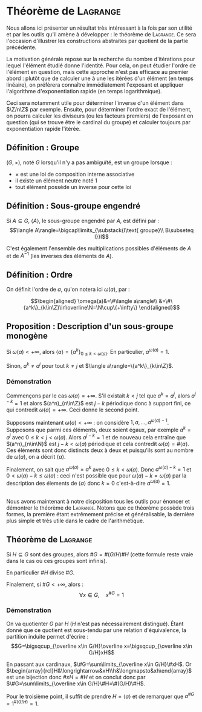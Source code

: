 # Théorème de <span style="font-variant:small-caps;">Lagrange</span>

Nous allons ici présenter un résultat très intéressant à la fois par son utilité et par les outils qu'il amène à développer : le théorème de <span style="font-variant:small-caps;">Lagrange</span>. Ce sera l'occasion d'illustrer les constructions abstraites par quotient de la partie précédente.

La motivation générale repose sur la recherche du nombre d'itérations pour lequel l'élément étudié donne l'identité. Pour cela, on peut étudier l'ordre de l'élément en question, mais cette approche n'est pas efficace au premier abord : plutôt que de calculer une à une les itérées d'un élément (en temps linéaire), on préfèrera connaître immédiatement l'exposant et appliquer l'algorithme d'exponentiation rapide (en temps logarithmique).

Ceci sera notamment utile pour déterminer l'inverse d'un élément dans $\Z/n\Z$ par exemple. Ensuite, pour déterminer l'ordre exact de l'élément, on pourra calculer les diviseurs (ou les facteurs premiers) de l'exposant en question (qui se trouve être le cardinal du groupe) et calculer toujours par exponentiation rapide l'itérée.

## Définition : Groupe

$(G,\times)$, noté $G$ lorsqu'il n'y a pas ambiguïté, est un groupe lorsque :

* $\times$ est une loi de composition interne associative
* il existe un élément neutre noté $1$
* tout élément possède un inverse pour cette loi

## Définition : Sous-groupe engendré

Si $A\subseteq G$, $\langle A\rangle$, le sous-groupe engendré par $A$, est défini par :
$$\langle A\rangle=\bigcap\limits_{\substack{I\text{ groupe}\\ B\subseteq I}}I$$

C'est également l'ensemble des multiplications possibles d'éléments de $A$ et de $A^{-1}$ (les inverses des éléments de $A$).

## Définition : Ordre

On définit l'ordre de $a$, qu'on notera ici $\omega(a)$, par :

$$\begin{aligned}
\omega(a)&=\#\langle a\rangle\\
&=\#\{a^k\}_{k\in\Z}\in\overline\N=\N\cup\{+\infty\}
\end{aligned}$$

## Proposition : Description d'un sous-groupe monogène

Si $\omega(a)<+\infty$, alors $\langle a\rangle=\{a^k\}_{0\leq k<\omega(a)}$. En particulier, $a^{\omega(a)}=1$.

Sinon, $a^k\neq a^j$ pour tout $k\neq j$ et $\langle a\rangle=\{a^k\}_{k\in\Z}$.

### Démonstration

Commençons par le cas $\omega(a)=+\infty$. S'il existait $k<j$ tel que $a^k=a^j$, alors $a^{j-k}=1$ et alors $(a^n)_{n\in\Z}$ est $j-k$ périodique donc à support fini, ce qui contredit $\omega(a)=+\infty$. Ceci donne le second point.

Supposons maintenant $\omega(a)<+\infty$ : on considère $1,a,\dots,a^{\omega(a)-1}$. Supposons que parmi ces éléments, deux soient égaux, par exemple $a^k=a^j$ avec $0\leq k<j<\omega(a)$. Alors $a^{j-k}=1$ et de nouveau cela entraîne que $(a^n)_{n\in\N}$ est $j-k<\omega(a)$ périodique et cela contredit $\omega(a)=\#\langle a\rangle$. Ces éléments sont donc distincts deux à deux et puisqu'ils sont au nombre de $\omega(a)$, on a décrit $\langle a\rangle$.

Finalement, on sait que $a^{\omega(a)}=a^k$ avec $0\leq k<\omega(a)$. Donc $a^{\omega(a)-k}=1$ et $0<\omega(a)-k\leq\omega(a)$ : ceci n'est possible que pour $\omega(a)-k=\omega(a)$ par la description des élements de $\langle a\rangle$ donc $k=0$ c'est-à-dire $a^{\omega(a)}=1$.

\
Nous avons maintenant à notre disposition tous les outils pour énoncer et démontrer le théorème de <span style='font-variant:small-caps;'>Lagrange</span>. Notons que ce théorème possède trois formes, la première étant extrêmement précise et généralisable, la dernière plus simple et très utile dans le cadre de l'arithmétique.

## Théorème de <span style='font-variant:small-caps;'>Lagrange</span>

Si $H\subseteq G$ sont des groupes, alors $\#G=\#(G/H)\#H$ (cette formule reste vraie dans le cas où ces groupes sont infinis).

En particulier $\#H$ divise $\#G$.

Finalement, si $\#G<+\infty$, alors :
$$\forall x\in G,\quad x^{\#G}=1$$

### Démonstration

On va quotienter $G$ par $H$ ($H$ n'est pas nécessairement distingué). Étant donné que ce quotient est sous-tendu par une relation d'équivalence, la partition induite permet d'écrire :
$$G=\bigsqcup_{\overline x\in G/H}\overline x=\bigsqcup_{\overline x\in G/H}xH$$

En passant aux cardinaux, $\#G=\sum\limits_{\overline x\in G/H}\#xH$. Or $\begin{array}{rcl}H&\longrightarrow&xH\\h&\longmapsto&xh\end{array}$ est une bijection donc $\#xH=\#H$ et on conclut donc par $\#G=\sum\limits_{\overline x\in G/H}\#H=\#(G/H)\#H$.

Pour le troisième point, il suffit de prendre $H=\langle a\rangle$ et de remarquer que $a^{\#G}=1^{\#(G/H)}=1$.

